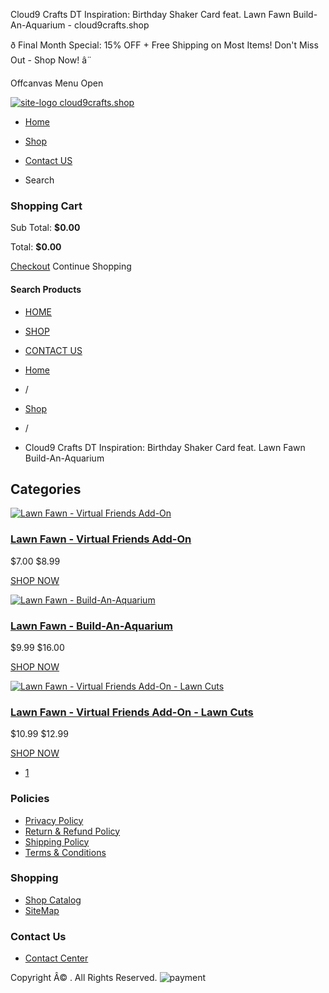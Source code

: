 Cloud9 Crafts DT Inspiration: Birthday Shaker Card feat. Lawn Fawn Build-An-Aquarium - cloud9crafts.shop



ð Final Month Special: 15% OFF + Free Shipping on Most Items! Don't Miss Out - Shop Now! â¨

Offcanvas Menu Open

[![site-logo](/favicon.ico)
cloud9crafts.shop](/)

* [Home](/)
* [Shop](/shop)
* [Contact US](/contact)

* Search

### Shopping Cart

Sub Total:
**$0.00**

Total:
**$0.00**

[Checkout](/checkout)
Continue
Shopping

#### Search Products

* [HOME](/)
* [SHOP](/shop)
* [CONTACT US](/contact)



* [Home](/)
* /
* [Shop](/shop)
* /
* Cloud9 Crafts DT Inspiration: Birthday Shaker Card feat. Lawn Fawn Build-An-Aquarium





Categories
----------

[![Lawn Fawn - Virtual Friends Add-On](https://cdn.shopify.com/s/files/1/0126/9648/5946/products/LF2558_VirtualFriendsAddOn_sml_4bc557be-5c54-4747-bf07-03c2668f26ac.jpg?v=1620643477?width=300&height=300&pad_color=ffffff)](/product/lawn-fawn-virtual-friends-add-on)

### [Lawn Fawn - Virtual Friends Add-On](/product/lawn-fawn-virtual-friends-add-on "Lawn Fawn - Virtual Friends Add-On")

$7.00
$8.99

[SHOP NOW](/product/lawn-fawn-virtual-friends-add-on)

[![Lawn Fawn - Build-An-Aquarium](https://cdn.shopify.com/s/files/1/0126/9648/5946/products/LF2361_BuildAnAquarium_sml_256ec358-6cab-4e7c-a317-496fa7606092.jpg?v=1592338983?width=300&height=300&pad_color=ffffff)](/product/lawn-fawn-build-an-aquarium)

### [Lawn Fawn - Build-An-Aquarium](/product/lawn-fawn-build-an-aquarium "Lawn Fawn - Build-An-Aquarium")

$9.99
$16.00

[SHOP NOW](/product/lawn-fawn-build-an-aquarium)

[![Lawn Fawn - Virtual Friends Add-On - Lawn Cuts](https://cdn.shopify.com/s/files/1/0126/9648/5946/products/LF2559_VirtualFriendsAddOnLawnCuts_sml_39c95fff-2e28-401a-97bb-d851e7399a61.jpg?v=1620643458?width=300&height=300&pad_color=ffffff)](/product/lawn-fawn-virtual-friends-add-on-lawn-cuts)

### [Lawn Fawn - Virtual Friends Add-On - Lawn Cuts](/product/lawn-fawn-virtual-friends-add-on-lawn-cuts "Lawn Fawn - Virtual Friends Add-On - Lawn Cuts")

$10.99
$12.99

[SHOP NOW](/product/lawn-fawn-virtual-friends-add-on-lawn-cuts)

* [1](/category/cloud9-crafts-dt-inspiration-birthday-shaker-card-feat-lawn-fawn-build-an-aquarium)




### Policies

* [Privacy Policy](/privacy-policy)
* [Return & Refund
  Policy](/return-refund-policy)
* [Shipping Policy](/shipping-policy)
* [Terms & Conditions](/terms)

### Shopping

* [Shop Catalog](/shop)
* [SiteMap](/sitemap-page)

### Contact Us

* [Contact Center](/contact)

Copyright Â©
. All Rights Reserved.
![payment](/assets/img/payment-visa-card.png)